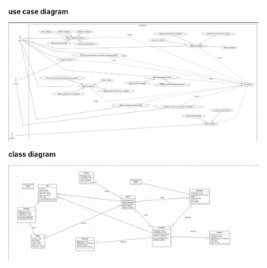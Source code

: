 
 **use case diagram**

![use case diagram](UML/img.png)

  **class diagram**
  
![class diagram](UML/img_1.png)